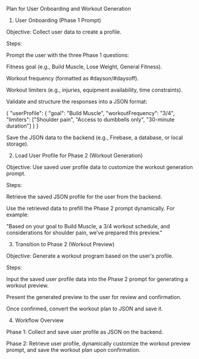 Plan for User Onboarding and Workout Generation

1. User Onboarding (Phase 1 Prompt)

Objective: Collect user data to create a profile.

Steps:

Prompt the user with the three Phase 1 questions:

Fitness goal (e.g., Build Muscle, Lose Weight, General Fitness).

Workout frequency (formatted as #dayson/#daysoff).

Workout limiters (e.g., injuries, equipment availability, time constraints).

Validate and structure the responses into a JSON format:

{
  "userProfile": {
    "goal": "Build Muscle",
    "workoutFrequency": "3/4",
    "limiters": ["Shoulder pain", "Access to dumbbells only", "30-minute duration"]
  }
}

Save the JSON data to the backend (e.g., Firebase, a database, or local storage).

2. Load User Profile for Phase 2 (Workout Generation)

Objective: Use saved user profile data to customize the workout generation prompt.

Steps:

Retrieve the saved JSON profile for the user from the backend.

Use the retrieved data to prefill the Phase 2 prompt dynamically. For example:

"Based on your goal to Build Muscle, a 3/4 workout schedule, and considerations for shoulder pain, we’ve prepared this preview."

3. Transition to Phase 2 (Workout Preview)

Objective: Generate a workout program based on the user's profile.

Steps:

Input the saved user profile data into the Phase 2 prompt for generating a workout preview.

Present the generated preview to the user for review and confirmation.

Once confirmed, convert the workout plan to JSON and save it.

4. Workflow Overview

Phase 1: Collect and save user profile as JSON on the backend.

Phase 2: Retrieve user profile, dynamically customize the workout preview prompt, and save the workout plan upon confirmation.